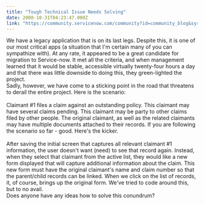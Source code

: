 ```yaml
---
title: "Tough Technical Issue Needs Solving"
date: 2008-10-31T04:23:47.000Z
link: "https://community.servicenow.com/community?id=community_blog&sys_id=4c0de6a5dbd0dbc01dcaf3231f9619d5"
---
```

<p>We have a legacy application that is on its last legs. Despite this, it is one of our most critical apps (a situation that I'm certain many of you can sympathize with). At any rate, it appeared to be a great candidate for migration to Service-now. It met all the criteria, and when management learned that it would be stable, accessible virtually twenty-four hours a day and that there was little downside to doing this, they green-lighted the project.<br />Sadly, however, we have come to a sticking point in the road that threatens to derail the entire project. Here is the scenario:<br /><br />Claimant #1 files a claim against an outstanding policy. This claimant may have several claims pending. This claimant may be party to other claims filed by other people. The original claimant, as well as the related claimants may have multiple documents attached to their records. If you are following the scenario so far - good. Here's the kicker.<br /><br />After saving the initial screen that captures all relevant claimant #1 information, the user doesn't want (need) to see that record again. Instead, when they select that claimant from the active list, they would like a new form displayed that will capture additional information about the claim. This new form must have the original claimant's name and claim number so that the parent/child records can be linked. When we click on the list of records, it, of course, brings up the original form. We've tried to code around this, but to no avail.<br />Does anyone have any ideas how to solve this conundrum?</p>
